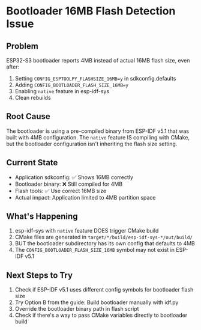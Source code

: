 # Bootloader 16MB Flash Detection Issue

## Problem
ESP32-S3 bootloader reports 4MB instead of actual 16MB flash size, even after:
1. Setting `CONFIG_ESPTOOLPY_FLASHSIZE_16MB=y` in sdkconfig.defaults
2. Adding `CONFIG_BOOTLOADER_FLASH_SIZE_16MB=y` 
3. Enabling `native` feature in esp-idf-sys
4. Clean rebuilds

## Root Cause
The bootloader is using a pre-compiled binary from ESP-IDF v5.1 that was built with 4MB configuration. The `native` feature IS compiling with CMake, but the bootloader configuration isn't inheriting the flash size setting.

## Current State
- Application sdkconfig: ✅ Shows 16MB correctly
- Bootloader binary: ❌ Still compiled for 4MB
- Flash tools: ✅ Use correct 16MB size
- Actual impact: Application limited to 4MB partition space

## What's Happening
1. esp-idf-sys with `native` feature DOES trigger CMake build
2. CMake files are generated in `target/*/build/esp-idf-sys-*/out/build/`
3. BUT the bootloader subdirectory has its own config that defaults to 4MB
4. The `CONFIG_BOOTLOADER_FLASH_SIZE_16MB` symbol may not exist in ESP-IDF v5.1

## Next Steps to Try
1. Check if ESP-IDF v5.1 uses different config symbols for bootloader flash size
2. Try Option B from the guide: Build bootloader manually with idf.py
3. Override the bootloader binary path in flash script
4. Check if there's a way to pass CMake variables directly to bootloader build